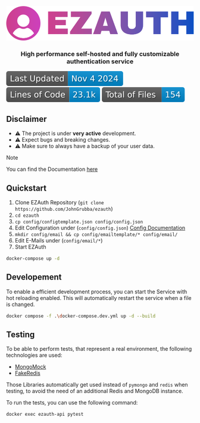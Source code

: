<img src="docs/ezauth_banner.png" />

<h3 align="center">High performance self-hosted and fully customizable authentication service</h3>

![Last Updated](https://raw.githubusercontent.com/JohnGrubba/ezauth/badges/updated.svg)
![Lines of Code](https://raw.githubusercontent.com/JohnGrubba/ezauth/badges/lines.svg)
![Total Files](https://raw.githubusercontent.com/JohnGrubba/ezauth/badges/files.svg)

## Disclaimer

- ⚠️ The project is under **very active** development.
- ⚠️ Expect bugs and breaking changes.
- ⚠️ Make sure to always have a backup of your user data.

> [!NOTE]
> You can find the Documentation <a href="https://johngrubba.github.io/ezauth/" target="_blank">here</a>

## Quickstart

1) Clone EZAuth Repository (`git clone https://github.com/JohnGrubba/ezauth`)
2) `cd ezauth`
3) `cp config/configtemplate.json config/config.json`
4) Edit Configuration under (`config/config.json`) [Config Documentation](https://johngrubba.github.io/ezauth/configuration/configuration/)
5) `mkdir config/email && cp config/emailtemplate/* config/email/`
6) Edit E-Mails under (`config/email/*`)
7) Start EZAuth

```sh
docker-compose up -d
```

## Developement

To enable a efficient development process, you can start the Service with hot reloading enabled. This will automatically restart the service when a file is changed.

```sh
docker compose -f .\docker-compose.dev.yml up -d --build
```

## Testing

To be able to perform tests, that represent a real environment, the following technologies are used:
- [MongoMock](https://github.com/JohnGrubba/mongomock)
- [FakeRedis](https://github.com/cunla/fakeredis-py)

Those Libraries automatically get used instead of `pymongo` and `redis` when testing, to avoid the need of an additional Redis and MongoDB instance.

To run the tests, you can use the following command:

```sh
docker exec ezauth-api pytest
```
